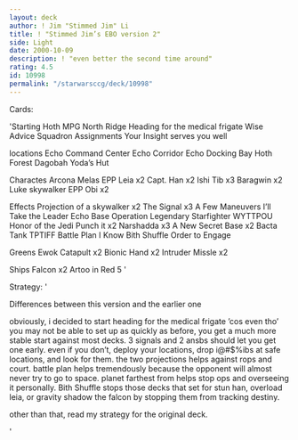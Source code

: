 ```yaml
---
layout: deck
author: ! Jim "Stimmed Jim" Li
title: ! "Stimmed Jim’s EBO version 2"
side: Light
date: 2000-10-09
description: ! "even better the second time around"
rating: 4.5
id: 10998
permalink: "/starwarsccg/deck/10998"
---
```

Cards: 

'Starting
Hoth MPG
North Ridge
Heading for the medical frigate
Wise Advice
Squadron Assignments
Your Insight serves you well

locations
Echo Command Center
Echo Corridor
Echo Docking Bay
Hoth
Forest
Dagobah
Yoda’s Hut

Charactes
Arcona
Melas
EPP Leia x2
Capt. Han x2
Ishi Tib x3
Baragwin x2
Luke skywalker
EPP Obi x2

Effects
Projection of a skywalker x2
The Signal x3
A Few Maneuvers
I’ll Take the Leader
Echo Base Operation
Legendary Starfighter
WYTTPOU
Honor of the Jedi
Punch it x2
Narshadda x3
A New Secret Base x2
Bacta Tank
TPTIFF
Battle Plan
I Know
Bith Shuffle
Order to Engage

Greens
Ewok Catapult x2
Bionic Hand x2
Intruder Missle x2

Ships
Falcon x2
Artoo in Red 5
'

Strategy: '

Differences between this version and the earlier one

obviously, i decided to start heading for the medical frigate ’cos even tho’ you may not be able to set up as quickly as before, you get a much more stable start against most decks.  3 signals and 2 ansbs should let you get one early.	even if you don’t, deploy your locations, drop i@#$%ibs at safe locations, and look for them.  the two projections helps against rops and court.	battle plan helps tremendously because the opponent will almost never try to go to space.  planet farthest from helps stop ops and overseeing it personally.  Bith Shuffle stops those decks that set for stun han, overload leia, or gravity shadow the falcon by stopping them from tracking destiny.

other than that, read my strategy for the original deck.

'
